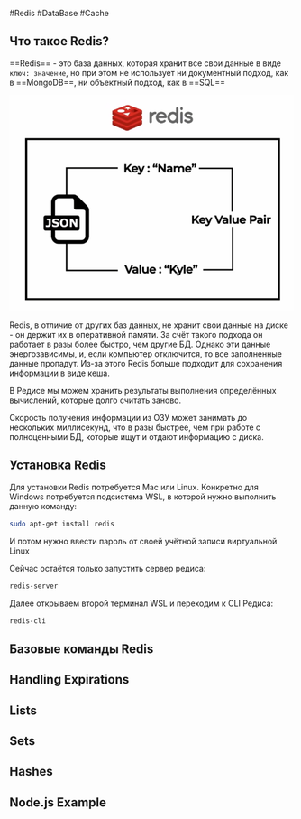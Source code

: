 #Redis #DataBase #Cache

## Что такое Redis?

==Redis== - это база данных, которая хранит все свои данные в виде `ключ: значение`, но при этом не использует ни документный подход, как в ==MongoDB==, ни объектный подход, как в ==SQL== 

![](_png/Pasted%20image%2020230220151157.png)

Redis, в отличие от других баз данных, не хранит свои данные на диске - он держит их в оперативной памяти. За счёт такого подхода он работает в разы более быстро, чем другие БД. Однако эти данные энергозависимы, и, если компьютер отключится, то все заполненные данные пропадут. Из-за этого Redis больше подходит для сохранения информации в виде кеша.

В Редисе мы можем хранить результаты выполнения определённых вычислений, которые долго считать заново.

Скорость получения информации из ОЗУ может занимать до нескольких миллисекунд, что в разы быстрее, чем при работе с полноценными БД, которые ищут и отдают информацию с диска.

## Установка Redis

Для установки Redis потребуется Mac или Linux. Конкретно для Windows потребуется подсистема WSL, в которой нужно выполнить данную команду:

```bash
sudo apt-get install redis
```

И потом нужно ввести пароль от своей учётной записи виртуальной Linux

Сейчас остаётся только запустить сервер редиса:

```bash
redis-server
```

Далее открываем второй терминал WSL и переходим к CLI Редиса:

```bash
redis-cli
```

## Базовые команды Redis








## Handling Expirations








## Lists








## Sets








## Hashes








## Node.js Example




